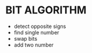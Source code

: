 BIT ALGORITHM
==========================
- detect opposite signs
- find single number
- swap bits
- add two number
